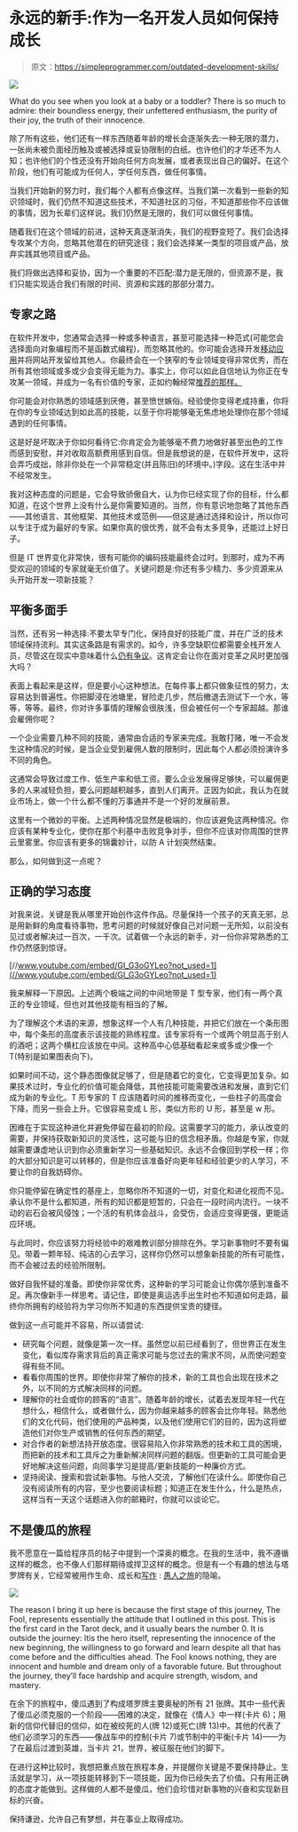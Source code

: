 # 永远的新手:作为一名开发人员如何保持成长

> 原文：<https://simpleprogrammer.com/outdated-development-skills/>

![](img/7f976652aba4bb6c8eb96e097c54e57e.png)

What do you see when you look at a baby or a toddler? There is so much to admire: their boundless energy, their unfettered enthusiasm, the purity of their joy, the truth of their innocence.

除了所有这些，他们还有一样东西随着年龄的增长会逐渐失去:一种无限的潜力，一张尚未被负面经历触及或被选择或妥协限制的白纸。也许他们的才华还不为人知；也许他们的个性还没有开始向任何方向发展，或者表现出自己的偏好。在这个阶段，他们有可能成为任何人，学任何东西，做任何事情。

当我们开始新的努力时，我们每个人都有点像这样。当我们第一次看到一些新的知识领域时，我们仍然不知道这些技术，不知道社区的习俗，不知道那些你不应该做的事情，因为长辈们这样说。我们仍然是无限的，我们可以做任何事情。

随着我们在这个领域的前进，这种天真逐渐消失，我们的视野变短了。我们会选择专攻某个方向，忽略其他潜在的研究途径；我们会选择某一类型的项目或产品，放弃实践其他项目或产品。

我们将做出选择和妥协，因为一个重要的不匹配:潜力是无限的，但资源不是，我们只能实现适合我们有限的时间、资源和实践的那部分潜力。

## 专家之路

在软件开发中，您通常会选择一种或多种语言，甚至可能选择一种范式(可能您会选择面向对象编程而不是函数式编程)，而忽略其他的。你可能会选择开发[移动应用](http://www.amazon.com/exec/obidos/ASIN/1449363636/makithecompsi-20)并将网站开发留给其他人。你最终会在一个狭窄的专业领域变得非常优秀，而在所有其他领域或多或少会变得无能为力。事实上，你可以如此自信地认为你正在专攻某一领域，并成为一名有价值的专家，正如约翰经常[推荐的那样。](https://simpleprogrammer.com/generalists-specialists/)

你可能会对你熟悉的领域感到厌倦，甚至愤世嫉俗。经验使你变得老成持重，你将在你的专业领域达到如此高的技能，以至于你将能够毫无焦虑地处理你在那个领域遇到的任何事情。

这是好是坏取决于你如何看待它:你肯定会为能够毫不费力地做好甚至出色的工作而感到安慰，并对收取高额费用感到自信。但是我想说的是，在软件开发中，这将会弄巧成拙，除非你处在一个非常稳定(并且陈旧)的环境中。)字段。这在生活中并不经常发生。

我对这种态度的问题是，它会导致骄傲自大，认为你已经实现了你的目标，什么都知道，在这个世界上没有什么是你需要知道的。当然，你有意识地忽略了其他东西——其他语言、其他框架、其他技术或范例——但这是通过选择和设计，所以你可以专注于成为最好的专家。如果你真的很优秀，就不会有太多竞争，还能过上好日子。

但是 IT 世界变化非常快，很有可能你的编码技能最终会过时。到那时，成为不再受欢迎的领域的专家就毫无价值了。关键问题是:你还有多少精力、多少资源来从头开始开发一项新技能？

## 平衡多面手

当然，还有另一种选择:不要太早专门化，保持良好的技能广度，并在广泛的技术领域保持流利。其实这条路是有需求的。如今，许多空缺职位都需要全栈开发人员，尽管这在现实中意味着什么[仍有争议](https://www.andyshora.com/full-stack-developers.html)。这肯定会让你在面对变革之风时更加强大吗？

表面上看起来是这样，但是要小心这种想法。在每件事上都只做象征性的努力，太容易达到普遍性。你把脚浸在池塘里，冒险走几步，然后撤退去测试下一个水，等等，等等。最终，你对许多事情的理解会很肤浅，但会被任何一个专家超越。那谁会雇佣你呢？

一个企业需要几种不同的技能，通常由合适的专家来完成。我敢打赌，唯一不会发生这种情况的时候，是当企业受到雇佣人数的限制时，因此每个人都必须扮演许多不同的角色。

这通常会导致过度工作、低生产率和低工资。要么企业发展得足够快，可以雇佣更多的人来减轻负担，要么问题越积越多，直到人们离开。正因为如此，我认为在就业市场上，做一个什么都不懂的万事通并不是一个好的发展前景。

这里有一个微妙的平衡。上述两种情况显然是极端的，你应该避免这两种情况。你应该有某种专业化，使你在那个利基中击败竞争对手，但你不应该对你周围的世界云里雾里。你应该有更多的锦囊妙计，以防 A 计划突然结束。

那么，如何做到这一点呢？

## 正确的学习态度

对我来说，关键是我从哪里开始创作这件作品。尽量保持一个孩子的天真无邪，总是用新鲜的角度看待事物，思考问题的时候就好像自己对问题一无所知，以前没有见过或者解决过一百次，一千次。试着做一个永远的新手，对一份你非常熟悉的工作仍然感到惊讶。

[//www.youtube.com/embed/GI_G3oGYLeo?not_used=1](//www.youtube.com/embed/GI_G3oGYLeo?not_used=1)

我来解释一下原因。上述两个极端之间的中间地带是 T 型专家，他们有一两个真正的专业领域，但也对其他技能有相当的了解。

为了理解这个术语的来源，想象这样一个人有几种技能，并把它们放在一个条形图中，每个条形的高度表示该技能的熟练程度。该专家将有一个或两个明显高于别人的酒吧；这两个横杠应该放在中间。这种高中心低基础看起来或多或少像一个 T(特别是如果图表向下)。

如果时间不动，这个静态图像就足够了，但是随着它的变化，它变得更加复杂。如果技术过时，专业化的价值可能会降低，其他技能可能需要改进和发展，直到它们成为新的专业化。T 形专家的 T 应该随着时间的推移而变化，一些柱子的高度会下降，而另一些会上升。它很容易变成 L 形，类似方形的 U 形，甚至是 w 形。

困难在于实现这种进化并避免停留在最初的阶段。这需要学习的能力，承认改变的需要，并保持获取新知识的灵活性，这可能与旧的信念相矛盾。你越是专家，你就越需要谦虚地认识到你必须重新学习一些基础知识。永远不会像回到学校一样；你的大部分知识是可以转移的，但是你应该准备好向更年轻和经验更少的人学习，不要让你的自我妨碍你。

你只能停留在确定性的基座上，忽略你所不知道的一切，对变化和进化视而不见。承认你不是什么都知道，所有的知识都是短暂的，只会在一段时间内流行。一块不动的岩石会被风侵蚀；一个活的有机体会战斗，会受伤，会适应变得更强，更能适应环境。

与此同时，你应该努力将经验中的艰难教训部分排除在外。学习新事物时不要有偏见。带着一颗年轻、纯洁的心去学习，这样你仍然可以想象新技能的所有可能性，而不会被过去的经验所限制。

做好自我怀疑的准备。即使你非常优秀，这种新的学习可能会让你偶尔感到准备不足。再次像新手一样思考。请记住，即使是奥运选手出生时也不知道如何走路，最终你所拥有的经验将为学习你所不知道的东西提供宝贵的捷径。

做到这一点可能并不容易，所以请尝试:

*   研究每个问题，就像是第一次一样。虽然您以前已经看到了，但世界正在发生变化，看似库存需求背后的真正需求可能与您过去的需求不同，从而使问题变得有些不同。
*   看看你周围的世界。即使你非常了解你的技术，新的工具也会出现在技术之外，以不同的方式解决同样的问题。
*   理解你的社会或你的顾客的“语言”。随着年龄的增长，试着去发现年轻一代在想什么，相信什么，或者做什么，因为你越来越多的顾客会比你年轻。熟悉他们的文化代码，他们使用的产品种类，以及他们使用它们的目的，因为这将塑造他们对你生产或销售的任何东西的期望。
*   对合作者的新想法持开放态度。很容易陷入你非常熟悉的技术和工具的困境，而把新的技术和工具斥之为重新解决同样问题的翻版。但更新的工具可能会更好地解决这些问题，向同事学习是提高/更新技能的一种廉价方式。
*   坚持阅读、搜索和尝试新事物。与他人交流，了解他们在读什么。即使你自己没有阅读所有的内容，至少也要阅读标题；知道正在发生什么，什么是热点，这样当有一天这个话题进入你的邮箱时，你就可以谈论它。

## 不是傻瓜的旅程

我不愿意在一篇给程序员的帖子中提到一个深奥的概念。在我的生活中，我不遵循这样的概念，也不像人们那样期待或捍卫这样的概念。但是有一个有趣的想法与塔罗牌有关，它经常被用作生命、成长和[写作](https://www.eadeverell.com/fools-journey-ebook/) : [愚人之旅](https://kawaiitarot.com/fools-journey-beginners/)的隐喻。

![](img/2463895753c2b2077db69fac96fb4af5.png)

The reason I bring it up here is because the first stage of this journey, The Fool, represents essentially the attitude that I outlined in this post. This is the first card in the Tarot deck, and it usually bears the number 0\. It is outside the journey: Itis the hero itself, representing the innocence of the new beginning, the willingness to go forward and learn despite all that has come before and the difficulties ahead. The Fool knows nothing, they are innocent and humble and dream only of a favorable future. But throughout the journey, they’ll face hardship and acquire strength, wisdom, and mastery.

在余下的旅程中，傻瓜遇到了构成塔罗牌主要奥秘的所有 21 张牌。其中一些代表了傻瓜必须克服的一个阶段——困难的决定，就像在《情人》中一样(卡片 6)；用新的信仰代替旧的信仰，如在被绞死的人(牌 12)或死亡(牌 13)中。其他的代表了他们必须学习的东西——像战车中的控制(卡片 7)或节制中的平衡(卡片 14)——为了在最后过渡到英雄，当卡片 21，世界，被征服在他们的脚下。

在进行这种比较时，我想把重点放在旅程本身，并提醒你关键是不要保持静止。生活就是学习，从一项技能转移到下一项技能，因为你已经失去了价值。只有用正确的态度才能做到。这样做的人都不是傻瓜，他们会珍惜对新事物的兴奋和实现新目标的兴奋。

保持谦逊，允许自己有梦想，并在事业上取得成功。